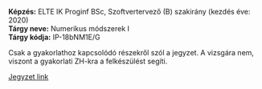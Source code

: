 **Képzés:** ELTE IK Proginf BSc, Szoftvertervező (B) szakirány (kezdés éve: 2020)  
**Tárgy neve:** Numerikus módszerek I  
**Tárgy kódja:** IP-18bNM1E/G

Csak a gyakorlathoz kapcsolódó részekről szól a jegyzet. A vizsgára nem, viszont a gyakorlati ZH-kra a felkészülést segíti.

[Jegyzet link](nummód2-gyak.pdf)
